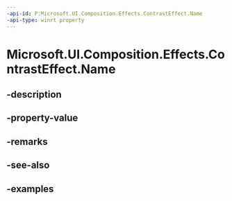 ```yaml
---
-api-id: P:Microsoft.UI.Composition.Effects.ContrastEffect.Name
-api-type: winrt property
---
```


# Microsoft.UI.Composition.Effects.ContrastEffect.Name

<!--
public string Name { get; set; }
-->


## -description

## -property-value

## -remarks

## -see-also

## -examples


